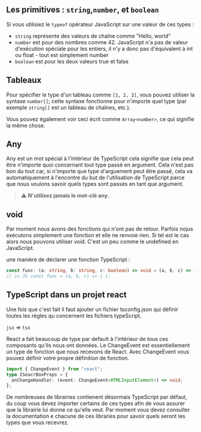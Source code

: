 ## Les primitives : `string`,`number`, et `boolean`

Si vous utilisiez le `typeof` opérateur JavaScript sur une valeur de ces types :

- `string` représente des valeurs de chaîne comme "Hello, world"
- `number` est pour des nombres comme 42. JavaScript n'a pas de valeur d'exécution spéciale pour les entiers, il n'y a donc pas d'équivalent à int ou float - tout est simplement number
- `boolean` est pour les deux valeurs true et false

## Tableaux

Pour spécifier le type d'un tableau comme `[1, 2, 3]`, vous pouvez utiliser la syntaxe `number[]`; cette syntaxe fonctionne pour n'importe quel type (par exemple `string[]` est un tableau de chaînes, etc.).

Vous pouvez également voir ceci écrit comme `Array<number>`, ce qui signifie la même chose.

## Any

Any est un mot spécial à l'intérieur de TypeScript cela signifie que cela peut être n'importe quoi concernant tout type passé en argument. Cela n'est pas bon du tout car, si n'importe que type d'arguement peut être passé, cela va automatiquement à l'encontre du but de l'utilisation de TypeScript parce que nous voulons savoir quels types sont passés en tant que argument.

> :warning: **N'utilisez jamais le mot-clé any.**

## void

Par moment nous avons des fonctions qui n'ont pas de retour. Parfois nojus exécutons simplement une fonction et elle ne renvoie rien. Si tel est le cas alors nous pouvons utiliser void.
C'est un peu comme le undefined en JavaScript.

une manière de déclarer une fonction TypeScript :

```ts
const func: (a: string, b: string, c: boolean) => void = (a, b, c) => {};
// in JS const func = (a, b, c) => { };
```

## TypeScript dans un projet react

Une fois que c'est fait il faut ajouter un fichier tsconfig.json qui définir toutes les règles qu concernent les fichiers typeScript.

`jsx` => `tsx`

React a fait beaucoup de type par default à l'intérieur de tous ces composants qu'ils nous ont données.
Le ChangeEvent est essentiellement un type de fonction que nous recevons de React.
Avec ChangeEvent vous pouvez définir votre propre définition de fonction.

```ts
import { ChangeEvent } from "react";
type ISeacrBoxProps = {
  onChangeHandler: (event: ChangeEvent<HTMLInputElement>) => void;
};
```

De nombreuses de librairies contienent désormais TypeScript par défaut, du coup vous devez importer certains de ces types afin de vous assurer que la librairie lui donne ce qu'elle veut. Par moment vous devez consulter la documentation e chacune de ces libraries pour savoir quels seront les types que vous recevrez.
